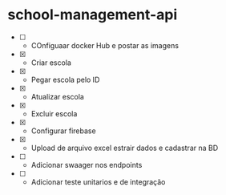 # school-management-api

 - [ ] - COnfiguaar docker Hub e postar as imagens 
 - [x] - Criar escola
 - [x] - Pegar escola pelo ID
 - [x] - Atualizar escola
 - [x] - Excluir escola
 - [x] - Configurar firebase
 - [x] - Upload de arquivo excel estrair dados e cadastrar na BD
 - [ ] - Adicionar swaager nos endpoints
 - [ ] - Adicionar teste unitarios e de integração